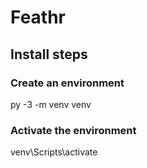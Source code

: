 # Feathr

## Install steps

### Create an environment

py -3 -m venv venv

### Activate the environment

venv\Scripts\activate
